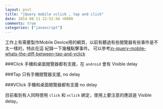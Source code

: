 ```yaml
---
layout: post
title: "jQuery mobile vclick , tap and click"
date: 2014-08-11 22:52:44 +0800
comments: true
categories: ["javascript"]
---
```


<!-- more -->

工作上有需要製作Mobile Device用的網頁，以前有聽過有些閱覽器有些事件是不太一樣的，特此在這
紀錄一下幾種點擊事件。
可以參考[in-jquery-mobile-whats-the-diff-between-tap-and-vclick]


###Click
手機和桌面閱覽器都有支援，在 `android` 會有 Visible delay

###Tap
只有手機閱覽器支援, no delay

###VClick
手機和桌面閱覽器都有支援 no delay

目前看到有人同時使用 `click` 和 `vclick` 綁定，使用上要注意的應該是 Visible delay。

[in-jquery-mobile-whats-the-diff-between-tap-and-vclick]:http://stackoverflow.com/questions/15274809/in-jquery-mobile-whats-the-diff-between-tap-and-vclick